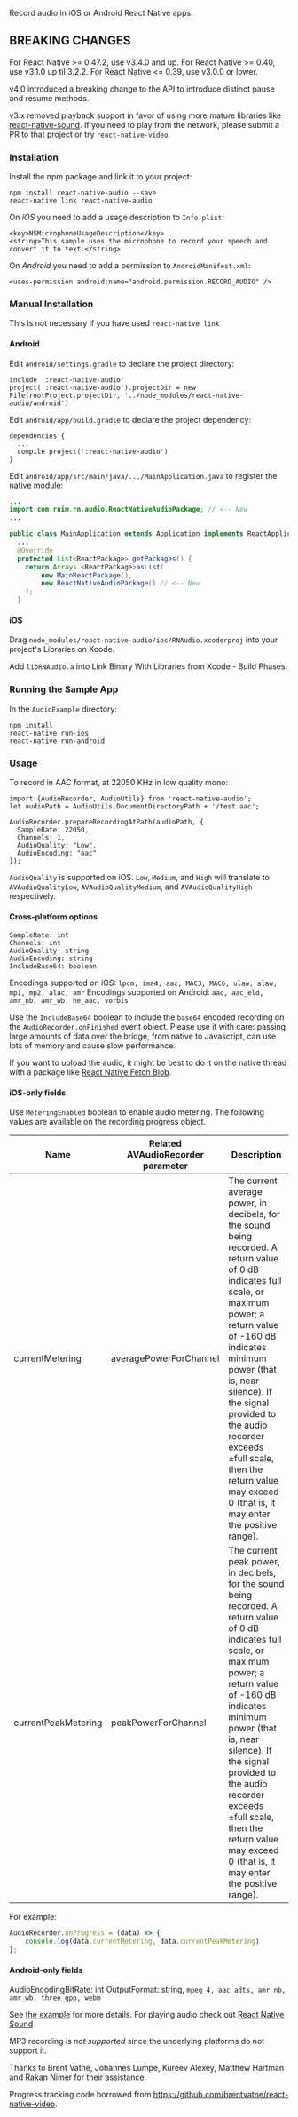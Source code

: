 Record audio in iOS or Android React Native apps.

## BREAKING CHANGES

For React Native >= 0.47.2, use v3.4.0 and up.
For React Native >= 0.40, use v3.1.0 up til 3.2.2.
For React Native <= 0.39, use v3.0.0 or lower.

v4.0 introduced a breaking change to the API to introduce distinct pause and resume methods.

v3.x removed playback support in favor of using more mature libraries like [react-native-sound](https://github.com/zmxv/react-native-sound). If you need to play
from the network, please submit a PR to that project or try `react-native-video`.

### Installation

Install the npm package and link it to your project:

```
npm install react-native-audio --save
react-native link react-native-audio
```

On *iOS* you need to add a usage description to `Info.plist`:

```
<key>NSMicrophoneUsageDescription</key>
<string>This sample uses the microphone to record your speech and convert it to text.</string>
```

On *Android* you need to add a permission to `AndroidManifest.xml`:

```
<uses-permission android:name="android.permission.RECORD_AUDIO" />
```

### Manual Installation

This is not necessary if you have used `react-native link`

#### Android

Edit `android/settings.gradle` to declare the project directory:
```
include ':react-native-audio'
project(':react-native-audio').projectDir = new File(rootProject.projectDir, '../node_modules/react-native-audio/android')
```

Edit `android/app/build.gradle` to declare the project dependency:
```
dependencies {
  ...
  compile project(':react-native-audio')
}
```

Edit `android/app/src/main/java/.../MainApplication.java` to register the native module:

```java
...
import com.rnim.rn.audio.ReactNativeAudioPackage; // <-- New
...

public class MainApplication extends Application implements ReactApplication {
  ...
  @Override
  protected List<ReactPackage> getPackages() {
    return Arrays.<ReactPackage>asList(
        new MainReactPackage(),
        new ReactNativeAudioPackage() // <-- New
    );
  }
```

#### iOS

Drag `node_modules/react-native-audio/ios/RNAudio.xcoderproj` into your project's Libraries on Xcode.

Add `libRNAudio.a` into Link Binary With Libraries from Xcode - Build Phases.


### Running the Sample App

In the `AudioExample` directory:

```
npm install
react-native run-ios
react-native run-android
```

### Usage

To record in AAC format, at 22050 KHz in low quality mono:

```
import {AudioRecorder, AudioUtils} from 'react-native-audio';
let audioPath = AudioUtils.DocumentDirectoryPath + '/test.aac';

AudioRecorder.prepareRecordingAtPath(audioPath, {
  SampleRate: 22050,
  Channels: 1,
  AudioQuality: "Low",
  AudioEncoding: "aac"
});
```

`AudioQuality` is supported on iOS. `Low`, `Medium`, and `High` will translate to `AVAudioQualityLow`, `AVAudioQualityMedium`, and `AVAudioQualityHigh` respectively.

#### Cross-platform options

```
SampleRate: int
Channels: int
AudioQuality: string
AudioEncoding: string
IncludeBase64: boolean
```

Encodings supported on iOS: `lpcm, ima4, aac, MAC3, MAC6, ulaw, alaw, mp1, mp2, alac, amr`
Encodings supported on Android: `aac, aac_eld, amr_nb, amr_wb, he_aac, vorbis`

Use the `IncludeBase64` boolean to include the `base64` encoded recording on the `AudioRecorder.onFinished` event object. Please use it with care: passing large amounts of data over the bridge, from native to Javascript, can use lots of memory and cause slow performance.

If you want to upload the audio, it might be best to do it on the native thread with a package like [React Native Fetch Blob](https://github.com/joltup/react-native-fetch-blob).

#### iOS-only fields

Use `MeteringEnabled` boolean to enable audio metering. The following values are available on the recording progress object. 

| Name | Related AVAudioRecorder parameter | Description |
|------|-----------------------------------|-------------|
|currentMetering| averagePowerForChannel | The current average power, in decibels, for the sound being recorded. A return value of 0 dB indicates full scale, or maximum power; a return value of -160 dB indicates minimum power (that is, near silence). If the signal provided to the audio recorder exceeds ±full scale, then the return value may exceed 0 (that is, it may enter the positive range).|
|currentPeakMetering | peakPowerForChannel | The current peak power, in decibels, for the sound being recorded. A return value of 0 dB indicates full scale, or maximum power; a return value of -160 dB indicates minimum power (that is, near silence). If the signal provided to the audio recorder exceeds ±full scale, then the return value may exceed 0 (that is, it may enter the positive range).|

For example: 

```js
AudioRecorder.onProgress = (data) => {
    console.log(data.currentMetering, data.currentPeakMetering)
};
```

#### Android-only fields

AudioEncodingBitRate: int
OutputFormat: string, `mpeg_4, aac_adts, amr_nb, amr_wb, three_gpp, webm`

See [the example](https://github.com/jsierles/react-native-audio/blob/master/AudioExample/index.ios.js) for more details. For playing audio check out [React Native Sound](https://github.com/zmxv/react-native-sound)

MP3 recording is *not supported* since the underlying platforms do not support it.

Thanks to Brent Vatne, Johannes Lumpe, Kureev Alexey, Matthew Hartman and Rakan Nimer for their assistance.

Progress tracking code borrowed from https://github.com/brentvatne/react-native-video.
